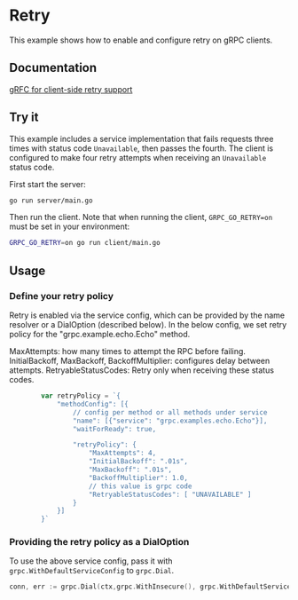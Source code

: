# Retry

This example shows how to enable and configure retry on gRPC clients.

## Documentation

[gRFC for client-side retry support](https://github.com/grpc/proposal/blob/master/A6-client-retries.md)

## Try it

This example includes a service implementation that fails requests three times with status
code `Unavailable`, then passes the fourth.  The client is configured to make four retry attempts
when receiving an `Unavailable` status code.

First start the server:

```bash
go run server/main.go
```

Then run the client.  Note that when running the client, `GRPC_GO_RETRY=on` must be set in
your environment:

```bash
GRPC_GO_RETRY=on go run client/main.go
```

## Usage

### Define your retry policy

Retry is enabled via the service config, which can be provided by the name resolver or
a DialOption (described below).  In the below config, we set retry policy for the
"grpc.example.echo.Echo" method.

MaxAttempts: how many times to attempt the RPC before failing.
InitialBackoff, MaxBackoff, BackoffMultiplier: configures delay between attempts.
RetryableStatusCodes: Retry only when receiving these status codes.

```go
        var retryPolicy = `{
            "methodConfig": [{
                // config per method or all methods under service
                "name": [{"service": "grpc.examples.echo.Echo"}],
                "waitForReady": true,

                "retryPolicy": {
                    "MaxAttempts": 4,
                    "InitialBackoff": ".01s",
                    "MaxBackoff": ".01s",
                    "BackoffMultiplier": 1.0,
                    // this value is grpc code
                    "RetryableStatusCodes": [ "UNAVAILABLE" ]
                }
            }]
        }`
```

### Providing the retry policy as a DialOption

To use the above service config, pass it with `grpc.WithDefaultServiceConfig` to
`grpc.Dial`.

```go
conn, err := grpc.Dial(ctx,grpc.WithInsecure(), grpc.WithDefaultServiceConfig(retryPolicy))
```
